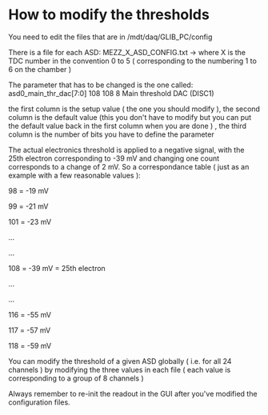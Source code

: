 # How to modify the thresholds 

You need to edit the files that are in /mdt/daq/GLIB_PC/config 

There is a file for each ASD:
MEZZ_X_ASD_CONFIG.txt   ->  where X is the TDC number in the convention 0 to 5 ( corresponding to the numbering 1 to 6 on the chamber )

The parameter that has to be changed is the one called:
asd0_main_thr_dac[7:0]          108             108                 8       Main threshold DAC (DISC1)

the first column is the setup value ( the one you should modify ), the second column is the default value (this you don't have to modify but you can put the default value back in the first column when you are done ) , the third column is the number of bits you have to define the parameter

The actual electronics threshold is applied to a negative signal, with the 25th electron corresponding to -39 mV and changing one count corresponds to a change of 2 mV. So a correspondance table ( just as an example with a few reasonable values ):

98  = -19 mV

99  = -21 mV

101 = -23 mV

...

...

108 = -39 mV  =  25th electron

...

...

116 = -55 mV  

117 = -57 mV

118 = -59 mV

You can modify the threshold of a given ASD globally ( i.e. for all 24 channels ) by modifying the three values in each file ( each value is corresponding to a group of 8 channels )

Always remember to re-init the readout in the GUI after you've modified the configuration files.


